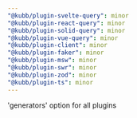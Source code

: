```yaml
---
"@kubb/plugin-svelte-query": minor
"@kubb/plugin-react-query": minor
"@kubb/plugin-solid-query": minor
"@kubb/plugin-vue-query": minor
"@kubb/plugin-client": minor
"@kubb/plugin-faker": minor
"@kubb/plugin-msw": minor
"@kubb/plugin-swr": minor
"@kubb/plugin-zod": minor
"@kubb/plugin-ts": minor
---
```


'generators' option for all plugins
